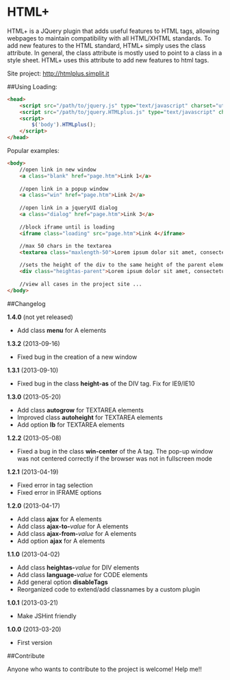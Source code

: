HTML+
==========
HTML+ is a JQuery plugin that adds useful features to HTML tags, allowing webpages to maintain compatibility with all HTML/XHTML standards.
To add new features to the HTML standard, HTML+ simply uses the class attribute. In general, the class attribute is mostly used to point to a class in a style sheet. HTML+ uses this attribute to add new features to html tags.

Site project: http://htmlplus.simplit.it

##Using
Loading:
```html
<head>
    <script src="/path/to/jquery.js" type="text/javascript" charset="utf-8"></script>
    <script src="/path/to/jquery.HTMLplus.js" type="text/javascript" charset="utf-8"></script>
    <script>
        $('body').HTMLplus();
    </script>
</head>
```

Popular examples:
```html
<body>
    //open link in new window
    <a class="blank" href="page.htm">Link 1</a>
    
    //open link in a popup window
    <a class="win" href="page.htm">Link 2</a>
    
    //open link in a jqueryUI dialog
    <a class="dialog" href="page.htm">Link 3</a>
    
    //block iframe until is loading
    <iframe class="loading" src="page.htm">Link 4</iframe>
    
    //max 50 chars in the textarea
    <textarea class="maxlength-50">Lorem ipsum dolor sit amet, consectetur ...</textarea>

    //sets the height of the div to the same height of the parent element
    <div class="heightas-parent">Lorem ipsum dolor sit amet, consectetur ...</div>
    
    //view all cases in the project site ...
</body>
```

##Changelog

**1.4.0** (not yet released)
* Add class **menu** for A elements

**1.3.2** (2013-09-16)
* Fixed bug in the creation of a new window

**1.3.1** (2013-09-10)
* Fixed bug in the class **height-as** of the DIV tag. Fix for IE9/IE10

**1.3.0** (2013-05-20)
* Add class **autogrow** for TEXTAREA elements
* Improved class **autoheight** for TEXTAREA elements
* Add option **lb** for TEXTAREA elements

**1.2.2** (2013-05-08)
* Fixed a bug in the class **win-center** of the A tag. The pop-up window was not centered correctly if the browser was not in fullscreen mode 

**1.2.1** (2013-04-19)
* Fixed error in tag selection
* Fixed error in IFRAME options

**1.2.0** (2013-04-17)
* Add class **ajax** for A elements
* Add class **ajax-to-**_value_ for A elements
* Add class **ajax-from-**_value_ for A elements
* Add option **ajax** for A elements

**1.1.0** (2013-04-02)
* Add class **heightas-**_value_ for DIV elements
* Add class **language-**_value_ for CODE elements
* Add general option **disableTags**
* Reorganized code to extend/add classnames by a custom plugin

**1.0.1** (2013-03-21)
* Make JSHint friendly

**1.0.0** (2013-03-20)
* First version

##Contribute

Anyone who wants to contribute to the project is welcome! Help me!!